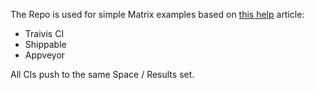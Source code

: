 The Repo is used for simple Matrix examples based on [this help](https://help.testspace.com/how-to:add-to-ci) article:

 * Traivis CI
 * Shippable
 * Appveyor
 
All CIs push to the same Space / Results set. 
 